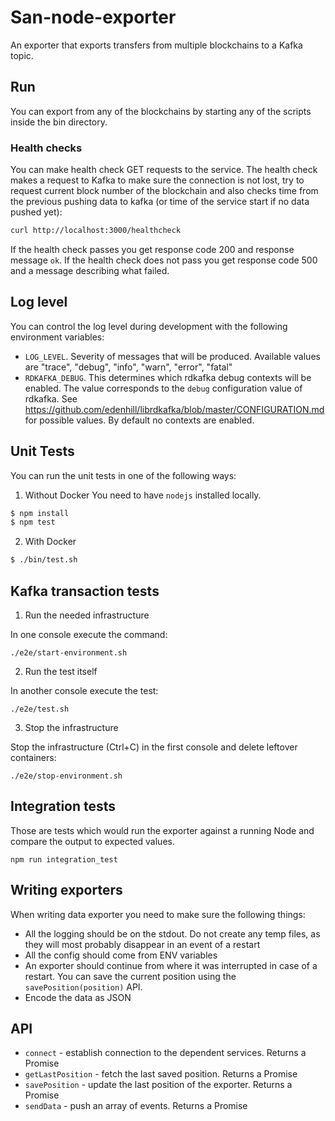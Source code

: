 # San-node-exporter

An exporter that exports transfers from multiple blockchains to a Kafka topic.

## Run

You can export from any of the blockchains by starting any of the scripts inside the bin directory.

### Health checks

You can make health check GET requests to the service. The health check makes a request to Kafka to make sure the
connection is not lost, try to request current block number of the blockchain and also checks time from the previous
pushing data to kafka (or time of the service start if no data pushed yet):

```bash
curl http://localhost:3000/healthcheck
```

If the health check passes you get response code 200 and response message `ok`.
If the health check does not pass you get response code 500 and a message describing what failed.

## Log level

You can control the log level during development with the following environment variables:

* `LOG_LEVEL`. Severity of messages that will be produced. Available values are "trace", "debug", "info", "warn", "error", "fatal"
* `RDKAFKA_DEBUG`. This determines which rdkafka debug contexts will be enabled. The value corresponds to the `debug` configuration value of rdkafka. See https://github.com/edenhill/librdkafka/blob/master/CONFIGURATION.md for possible values. By default no contexts are enabled.


## Unit Tests

You can run the unit tests in one of the following ways:

1) Without Docker
You need to have `nodejs` installed locally.
```bash
$ npm install
$ npm test
```

2) With Docker
```bash
$ ./bin/test.sh
```
## Kafka transaction tests


1. Run the needed infrastructure

In one console execute the command:

```
./e2e/start-environment.sh
```

2. Run the test itself

In another console execute the test:

```
./e2e/test.sh
```

3. Stop the infrastructure

Stop the infrastructure (Ctrl+C) in the first console and delete leftover containers:

```
./e2e/stop-environment.sh
```

## Integration tests

Those are tests which would run the exporter against a running Node and compare the output to expected values.

```
npm run integration_test
```

## Writing exporters

When writing data exporter you need to make sure the following things:

* All the logging should be on the stdout. Do not create any temp files, as they
will most probably disappear in an event of a restart
* All the config should come from ENV variables
* An exporter should continue from where it was interrupted in case of a restart.
You can save the current position using the `savePosition(position)` API.
* Encode the data as JSON

## API

* `connect` - establish connection to the dependent services. Returns a Promise
* `getLastPosition` - fetch the last saved position. Returns a Promise
* `savePosition` - update the last position of the exporter. Returns a Promise
* `sendData` - push an array of events. Returns a Promise
